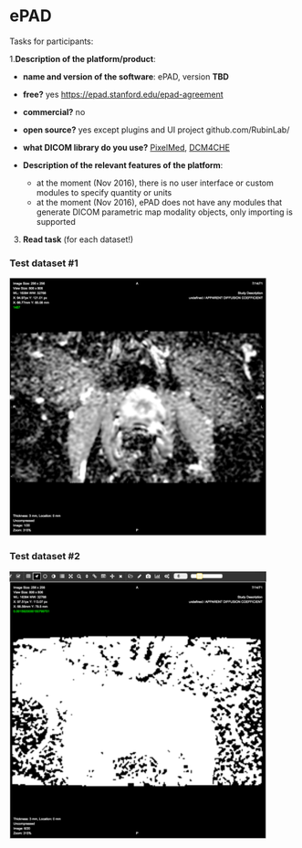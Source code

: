 # ePAD

Tasks for participants:

1.**Description of the platform/product**:
 * **name and version of the software**: ePAD, version **TBD**
 * **free?** yes https://epad.stanford.edu/epad-agreement
 * **commercial?** no
 * **open source?** yes except plugins and UI project github.com/RubinLab/
 * **what DICOM library do you use?** [PixelMed](http://www.pixelmed.com/), [DCM4CHE](http://www.dcm4che.org/)

 * **Description of the relevant features of the platform**: 
    * at the moment (Nov 2016), there is no user interface or custom modules  to specify quantity or units 
    * at the moment (Nov 2016), ePAD does not have any modules that generate DICOM parametric map modality objects, only importing is supported
    
3. **Read task** (for each dataset!)

 
### Test dataset #1

<img src="./epad/epad-pm-test1.png" width=450>

### Test dataset #2

<img src="./epad/epad-pm-test2.png" width=450>
